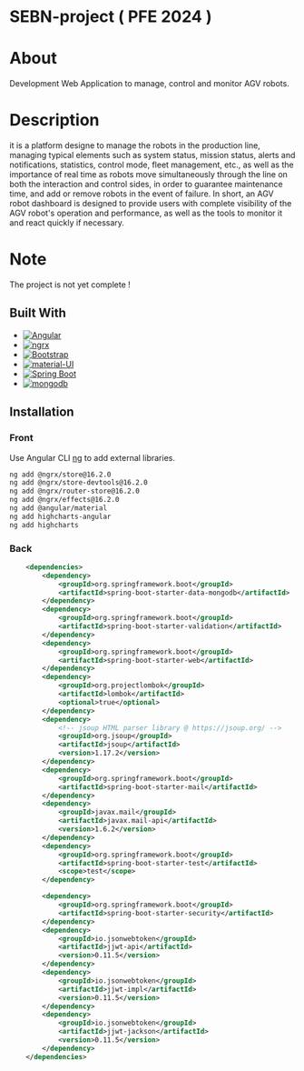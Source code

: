 # SEBN-project ( PFE 2024 )


# About
Development Web Application to manage, control and monitor AGV robots.

# Description
it is a platform designe to manage the robots in the production line, managing typical elements such as system status, mission status, alerts and notifications, statistics, control mode, fleet management, etc., as well as the importance of real time as robots move simultaneously through the line on both the interaction and control sides, in order to guarantee maintenance time, and add or remove robots in the event of failure.
In short, an AGV robot dashboard is designed to provide users with complete visibility of the AGV robot's operation and performance, as well as the tools to monitor it and react quickly if necessary.

# Note
The project is not yet complete !


## Built With

* [![Angular][Angular.io]][Angular-url]
* [![ngrx][ngrx.io]][ngrx-url]
* [![Bootstrap][Bootstrap.com]][Bootstrap-url]
* [![material-UI][material-UI.io]][material-UI-url]
* [![Spring Boot][Spring-Boot.io]][Spring-Boot-url]
* [![mongodb][mongodb.com]][mongodb-url]


## Installation
### Front
Use Angular CLI [ng](https://angular.io/cli/version) to add external libraries.

```bash
ng add @ngrx/store@16.2.0
ng add @ngrx/store-devtools@16.2.0
ng add @ngrx/router-store@16.2.0
ng add @ngrx/effects@16.2.0
ng add @angular/material
ng add highcharts-angular
ng add highcharts 
```
### Back 

```xml
	<dependencies>
		<dependency>
			<groupId>org.springframework.boot</groupId>
			<artifactId>spring-boot-starter-data-mongodb</artifactId>
		</dependency>
		<dependency>
			<groupId>org.springframework.boot</groupId>
			<artifactId>spring-boot-starter-validation</artifactId>
		</dependency>
		<dependency>
			<groupId>org.springframework.boot</groupId>
			<artifactId>spring-boot-starter-web</artifactId>
		</dependency>
		<dependency>
			<groupId>org.projectlombok</groupId>
			<artifactId>lombok</artifactId>
			<optional>true</optional>
		</dependency>
		<dependency>
			<!-- jsoup HTML parser library @ https://jsoup.org/ -->
			<groupId>org.jsoup</groupId>
			<artifactId>jsoup</artifactId>
			<version>1.17.2</version>
		</dependency>
		<dependency>
			<groupId>org.springframework.boot</groupId>
			<artifactId>spring-boot-starter-mail</artifactId>
		</dependency>
		<dependency>
			<groupId>javax.mail</groupId>
			<artifactId>javax.mail-api</artifactId>
			<version>1.6.2</version>
		</dependency>
		<dependency>
			<groupId>org.springframework.boot</groupId>
			<artifactId>spring-boot-starter-test</artifactId>
			<scope>test</scope>
		</dependency>

		<dependency>
			<groupId>org.springframework.boot</groupId>
			<artifactId>spring-boot-starter-security</artifactId>
		</dependency>
		<dependency>
			<groupId>io.jsonwebtoken</groupId>
			<artifactId>jjwt-api</artifactId>
			<version>0.11.5</version>
		</dependency>
		<dependency>
			<groupId>io.jsonwebtoken</groupId>
			<artifactId>jjwt-impl</artifactId>
			<version>0.11.5</version>
		</dependency>
		<dependency>
			<groupId>io.jsonwebtoken</groupId>
			<artifactId>jjwt-jackson</artifactId>
			<version>0.11.5</version>
		</dependency>
	</dependencies>
```







<!-- MARKDOWN LINKS & IMAGES -->
<!-- https://www.markdownguide.org/basic-syntax/#reference-style-links -->
[Angular.io]: https://img.shields.io/badge/Angular%20v16.2.0-DD0031?style=for-the-badge&logo=angular&logoColor=white
[Angular-url]: https://angular.io/
[ngrx.io]: https://img.shields.io/badge/ngrx%20v16.2.0-a829c3?style=for-the-badge&logo=ngrx&logoColor=white
[ngrx-url]: https://ngrrex.io/
[material-UI.io]: https://img.shields.io/badge/material%20UI%20v16.2.14-007FFF?style=for-the-badge&logo=mui&logoColor=white
[material-UI-url]: https://material.angular.io/
[Bootstrap.com]: https://img.shields.io/badge/Bootstrap%20v4.4.1-563D7C?style=for-the-badge&logo=bootstrap&logoColor=white
[Bootstrap-url]: https://getbootstrap.com
[Spring-Boot.io]: https://img.shields.io/badge/Spring%20v2.6.9-97CA00?style=for-the-badge&logo=spring&logoColor=white
[Spring-Boot-url]: https://spring.io/projects/spring-boot
[mongodb.com]: https://img.shields.io/badge/Mongodb%20v6.0-4DA53F?style=for-the-badge&logo=mongodb&logoColor=white
[mongodb-url]: https://www.mongodb.com/